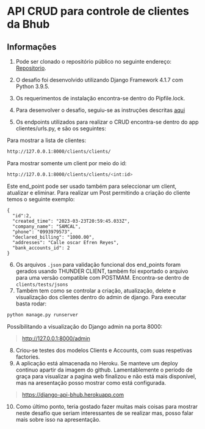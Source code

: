 # API CRUD para controle de clientes da Bhub

## Informações

1) Pode ser clonado o repositório público no seguinte endereço:
[Repositorio](https://github.com/dianasabi/bhub_api).

2) O desafio foi desenvolvido utilizando Django Framework 4.1.7 com Python 3.9.5.
3) Os requerimentos de instalação encontra-se dentro do Pipfile.lock.
4) Para desenvolver o desafio, seguiu-se as instruções descritas [aqui](https://drive.google.com/file/d/1e1RZtvOKKwqzPgj_0V_9XOfMjRm6mvZg/view)   
4) Os endpoints utilizados para realizar o CRUD encontra-se dentro do app clientes/urls.py, e são os seguintes:

Para mostrar a lista de clientes:
```bash
http://127.0.0.1:8000/clients/clients/ 
```

Para mostrar somente um client por meio do id:
```bash
http://127.0.0.1:8000/clients/clients/<int:id> 
```

Este end_point pode ser usado também para seleccionar um client, atualizar e eliminar.
Para realizar um Post permitindo a criação do cliente temos o seguinte exemplo:
```
{
  "id":2,
  "created_time": "2023-03-23T20:59:45.033Z",
  "company_name": "SAMCAL",
  "phone": "0993979573",
  "declared_billing": "1000.00",
  "addresses": "Calle oscar Efren Reyes",
  "bank_accounts_id": 2
}
```

6) Os arquivos ```.json``` para validação funcional dos end_points foram gerados usando THUNDER CLIENT, 
   também foi exportado o arquivo para uma versão compatible com POSTMAM. 
   Encontra-se dentro de ```clients/tests/jsons```
7) Também tem como se controlar a criação, atualização, delete e visualização dos clientes dentro do admin de django. 
   Para executar basta rodar:
   
```bash
python manage.py runserver
``` 

Possíbilitando a visualização do Django admin na porta 8000:

> http://127.0.0.1:8000/admin

8) Criou-se testes dos modelos Clients e Accounts, com suas respetivas factories.
9) A aplicação está almacenada no Heroku. Se manteve um deploy continuo apartir da imagem do github. 
Lamentablemente o período de graça para visualizar a pagina web finalizou e não está mais disponível, mas na aresentação posso mostrar como está configurada.  
   
> https://django-api-bhub.herokuapp.com

10) Como último ponto, teria gostado fazer muitas mais coisas para mostrar neste desafio que seriam interessantes de se realizar mas, posso falar mais sobre isso na apresentação.

